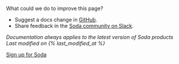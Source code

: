What could we do to improve this page?
* Suggest a docs change in <a href="https://github.com/sodadata/docs/issues/new" target="_blank">GitHub</a>.
* Share feedback in the <a href="https://community.soda.io/slack" target="_blank"> Soda community on Slack</a>. 

*Documentation always applies to the latest version of Soda products*<br />
*Last modified on {% last_modified_at %}*<br />

<a href="https://cloud.soda.io/signup?utm_source=docs" target="_blank" class="signup-button">Sign up for Soda</a>
